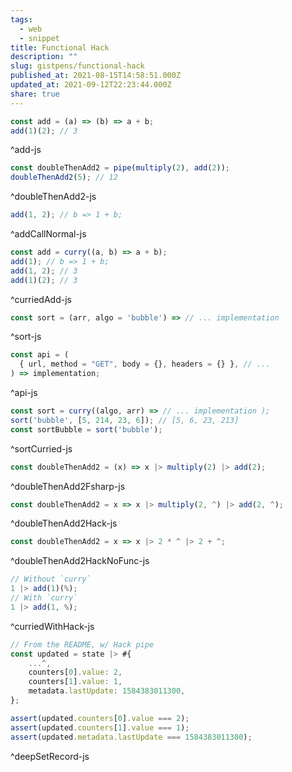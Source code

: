 ```yaml
---
tags:
  - web
  - snippet
title: Functional Hack
description: ""
slug: gistpens/functional-hack
published_at: 2021-08-15T14:58:51.000Z
updated_at: 2021-09-12T22:23:44.000Z
share: true
---
```


```js title="add.js"
const add = (a) => (b) => a + b;
add(1)(2); // 3
```

^add-js

```js title="doubleThenAdd2.js"
const doubleThenAdd2 = pipe(multiply(2), add(2));
doubleThenAdd2(5); // 12
```

^doubleThenAdd2-js

```js title="addCallNormal.js"
add(1, 2); // b => 1 + b;
```

^addCallNormal-js

```js title="curriedAdd.js"
const add = curry((a, b) => a + b);
add(1); // b => 1 + b;
add(1, 2); // 3
add(1)(2); // 3
```

^curriedAdd-js

```js title="sort.js"
const sort = (arr, algo = 'bubble') => // ... implementation
```

^sort-js

```js title="api.js"
const api = (
  { url, method = "GET", body = {}, headers = {} }, // ...
) => implementation;
```

^api-js

```js title="sortCurried.js"
const sort = curry((algo, arr) => // ... implementation );
sort('bubble', [5, 214, 23, 6]); // [5, 6, 23, 213]
const sortBubble = sort('bubble');
```

^sortCurried-js

```js title="doubleThenAdd2Fsharp.js"
const doubleThenAdd2 = (x) => x |> multiply(2) |> add(2);
```

^doubleThenAdd2Fsharp-js

```js title="doubleThenAdd2Hack.js"
const doubleThenAdd2 = x => x |> multiply(2, ^) |> add(2, ^);
```

^doubleThenAdd2Hack-js

```js title="doubleThenAdd2HackNoFunc.js"
const doubleThenAdd2 = x => x |> 2 * ^ |> 2 + ^;
```

^doubleThenAdd2HackNoFunc-js

```js title="curriedWithHack.js"
// Without `curry`
1 |> add(1)(%);
// With `curry`
1 |> add(1, %);
```

^curriedWithHack-js

```js title="deepSetRecord.js"
// From the README, w/ Hack pipe
const updated = state |> #{
    ...^,
    counters[0].value: 2,
    counters[1].value: 1,
    metadata.lastUpdate: 1584383011300,
};

assert(updated.counters[0].value === 2);
assert(updated.counters[1].value === 1);
assert(updated.metadata.lastUpdate === 1584383011300);
```

^deepSetRecord-js
